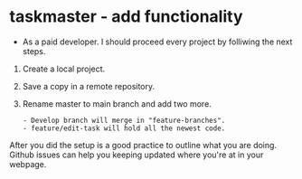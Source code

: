 # taskmaster - add functionality

- As a paid developer. I should proceed every project by folliwing the next steps.

1. Create a local project.
2. Save a copy in a remote repository.
3. Rename master to main branch and add two more. 

       - Develop branch will merge in "feature-branches".
       - feature/edit-task will hold all the newest code.


After you did the setup is a good practice to outline what you are doing. 
Github issues can help you keeping updated where you're at in your webpage.

